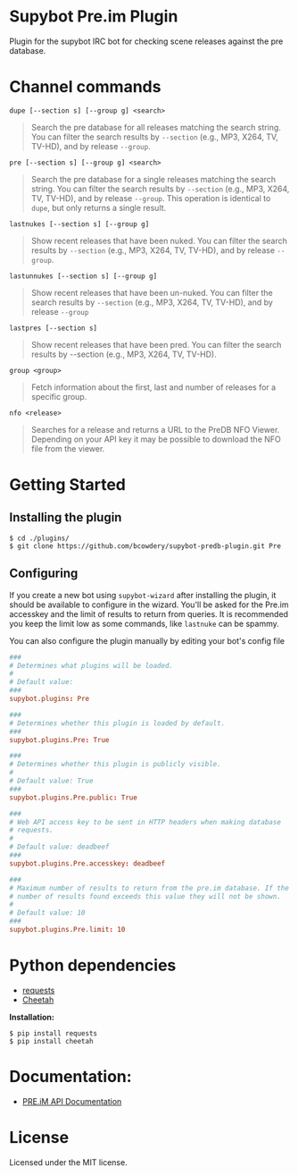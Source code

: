 Supybot Pre.im Plugin
=====================

Plugin for the supybot IRC bot for checking scene releases against the pre database.

# Channel commands

`dupe [--section s] [--group g] <search>`
> Search the pre database for all releases matching the search string. You can filter the search results by `--section` (e.g., MP3, X264, TV, TV-HD), and by release `--group`.

`pre [--section s] [--group g] <search>`
> Search the pre database for a single releases matching the search string. You can filter the search results by `--section` (e.g., MP3, X264, TV, TV-HD), and by release `--group`. This operation is identical to `dupe`, but only returns a single result.

`lastnukes [--section s] [--group g]`
> Show recent releases that have been nuked. You can filter the search results by `--section` (e.g., MP3, X264, TV, TV-HD), and by release `--group`.

`lastunnukes [--section s] [--group g]`
> Show recent releases that have been un-nuked. You can filter the search results by `--section` (e.g., MP3, X264, TV, TV-HD), and by release `--group`

`lastpres [--section s]` 
> Show recent releases that have been pred. You can filter the search results by --section (e.g., MP3, X264, TV, TV-HD).

`group <group>` 
> Fetch information about the first, last and number of releases for a specific group.

`nfo <release>`
> Searches for a release and returns a URL to the PreDB NFO Viewer. Depending on your API key it may be possible to download the NFO file from the viewer.


# Getting Started

## Installing the plugin

    $ cd ./plugins/
    $ git clone https://github.com/bcowdery/supybot-predb-plugin.git Pre

## Configuring

If you create a new bot using `supybot-wizard` after installing the plugin, it should be available to configure
in the wizard. You'll be asked for the Pre.im accesskey and the limit of results to return from queries. It is recommended you keep the limit low as some commands, like `lastnuke` can be spammy.

You can also configure the plugin manually by editing your bot's config file
```conf
###
# Determines what plugins will be loaded.
#
# Default value:
###
supybot.plugins: Pre

###
# Determines whether this plugin is loaded by default.
###
supybot.plugins.Pre: True

###
# Determines whether this plugin is publicly visible.
#
# Default value: True
###
supybot.plugins.Pre.public: True

###
# Web API access key to be sent in HTTP headers when making database
# requests.
#
# Default value: deadbeef
###
supybot.plugins.Pre.accesskey: deadbeef

###
# Maximum number of results to return from the pre.im database. If the
# number of results found exceeds this value they will not be shown.
#
# Default value: 10
###
supybot.plugins.Pre.limit: 10
```

# Python dependencies

* [requests](http://docs.python-requests.org/)
* [Cheetah](http://www.cheetahtemplate.org/)

**Installation:**
```
$ pip install requests
$ pip install cheetah
```

# Documentation:

* [PRE.iM API Documentation](https://pre.im/doku/index.htm)

# License

Licensed under the MIT license.
